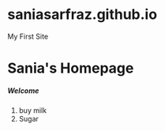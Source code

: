 # saniasarfraz.github.io
My First Site
<!doctype html>
<html>
<head>
<title>My First Website</title>
</head>

<body>
<h1>Sania's Homepage</h1>
<h5>Welcome</h5>

<ol>
<li>buy milk</li>
<li>Sugar</li>
</body>

</html>
